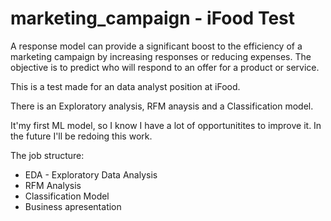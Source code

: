 # marketing_campaign - iFood Test
A response model can provide a significant boost to the efficiency of a marketing campaign by increasing responses or reducing expenses. The objective is to predict who will respond to an offer for a product or service.

This is a test made for an data analyst position at iFood. 

There is an Exploratory analysis, RFM anaysis and a Classification model. 

It'my first ML model, so I know I have a lot of opportunitites to improve it. In the future I'll be redoing this work. 

The job structure:
 - EDA - Exploratory Data Analysis 
 - RFM Analysis
 - Classification Model
 - Business apresentation
 
 
